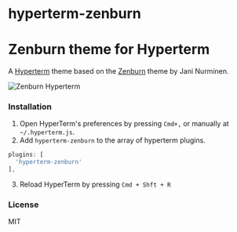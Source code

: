 # hyperterm-zenburn

# Zenburn theme for Hyperterm

A [Hyperterm](https://hyperterm.org/) theme based on the [Zenburn](http://kippura.org/zenburnpage/) theme by Jani Nurminen.

![Zenburn Hyperterm](https://www.dropbox.com/s/kprtnwzefg2617i/Screenshot%202016-07-18%2010.07.57.png)

### Installation
1. Open HyperTerm's preferences by pressing `Cmd+,` or manually at `~/.hyperterm.js`.
2. Add `hyperterm-zenburn` to the array of hyperterm plugins.

  ```js
  plugins: [
    'hyperterm-zenburn'
  ],
  ```
3. Reload HyperTerm by pressing `Cmd + Shft + R`

### License
MIT
